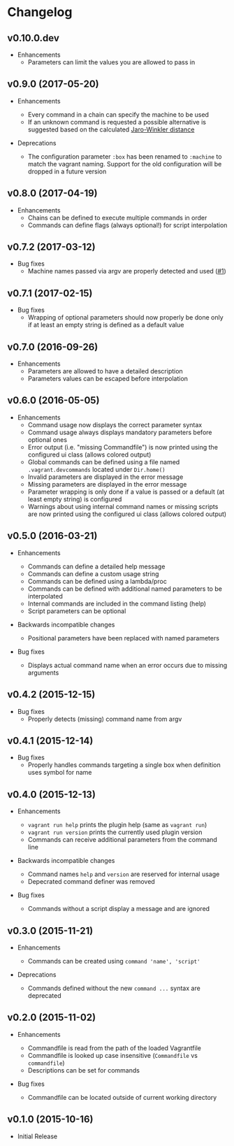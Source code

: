 # Changelog

## v0.10.0.dev

- Enhancements
  - Parameters can limit the values you are allowed to pass in

## v0.9.0 (2017-05-20)

- Enhancements
  - Every command in a chain can specify the machine to be used
  - If an unknown command is requested a possible alternative
    is suggested based on the calculated
    [Jaro-Winkler distance](https://en.wikipedia.org/wiki/Jaro%E2%80%93Winkler_distance)

- Deprecations
  - The configuration parameter `:box` has been renamed to `:machine` to
    match the vagrant naming. Support for the old configuration will be
    dropped in a future version

## v0.8.0 (2017-04-19)

- Enhancements
  - Chains can be defined to execute multiple commands in order
  - Commands can define flags (always optional!) for script interpolation

## v0.7.2 (2017-03-12)

- Bug fixes
  - Machine names passed via argv are properly detected and used
    ([#1](https://github.com/mneudert/vagrant-devcommands/pull/1))

## v0.7.1 (2017-02-15)

- Bug fixes
  - Wrapping of optional parameters should now properly be done only if
    at least an empty string is defined as a default value

## v0.7.0 (2016-09-26)

- Enhancements
  - Parameters are allowed to have a detailed description
  - Parameters values can be escaped before interpolation

## v0.6.0 (2016-05-05)

- Enhancements
  - Command usage now displays the correct parameter syntax
  - Command usage always displays mandatory parameters before optional ones
  - Error output (i.e. "missing Commandfile") is now printed using
    the configured ui class (allows colored output)
  - Global commands can be defined using a file
    named `.vagrant.devcommands` located under `Dir.home()`
  - Invalid parameters are displayed in the error message
  - Missing parameters are displayed in the error message
  - Parameter wrapping is only done if a value is passed
    or a default (at least empty string) is configured
  - Warnings about using internal command names or missing scripts are now
    printed using the configured ui class (allows colored output)

## v0.5.0 (2016-03-21)

- Enhancements
  - Commands can define a detailed help message
  - Commands can define a custom usage string
  - Commands can be defined using a lambda/proc
  - Commands can be defined with additional named parameters to be interpolated
  - Internal commands are included in the command listing (help)
  - Script parameters can be optional

- Backwards incompatible changes
  - Positional parameters have been replaced with named parameters

- Bug fixes
  - Displays actual command name when an error occurs due to missing arguments

## v0.4.2 (2015-12-15)

- Bug fixes
  - Properly detects (missing) command name from argv

## v0.4.1 (2015-12-14)

- Bug fixes
  - Properly handles commands targeting a single box when definition uses symbol for name

## v0.4.0 (2015-12-13)

- Enhancements
  - `vagrant run help` prints the plugin help (same as `vagrant run`)
  - `vagrant run version` prints the currently used plugin version
  - Commands can receive additional parameters from the command line

- Backwards incompatible changes
  - Command names `help` and `version` are reserved for internal usage
  - Depecrated command definer was removed

- Bug fixes
  - Commands without a script display a message and are ignored

## v0.3.0 (2015-11-21)

- Enhancements
  - Commands can be created using `command 'name', 'script'`

- Deprecations
  - Commands defined without the new `command ...` syntax are deprecated

## v0.2.0 (2015-11-02)

- Enhancements
  - Commandfile is read from the path of the loaded Vagrantfile
  - Commandfile is looked up case insensitive (`Commandfile` vs `commandfile`)
  - Descriptions can be set for commands

- Bug fixes
  - Commandfile can be located outside of current working directory

## v0.1.0 (2015-10-16)

- Initial Release
